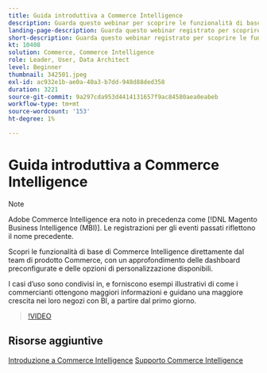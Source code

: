 ```yaml
---
title: Guida introduttiva a Commerce Intelligence
description: Guarda questo webinar per scoprire le funzionalità di base di Commerce Intelligence per il tuo store Adobe Commerce o di Magento Open Source.
landing-page-description: Guarda questo webinar registrato per scoprire le funzionalità di base di Commerce Intelligence per il tuo Adobe Commerce o Magento Open Source store.
short-description: Guarda questo webinar registrato per scoprire le funzionalità di base di Commerce Intelligence per il tuo Adobe Commerce o Magento Open Source store.
kt: 10408
solution: Commerce, Commerce Intelligence
role: Leader, User, Data Architect
level: Beginner
thumbnail: 342501.jpeg
exl-id: ac932e1b-ae0a-40a3-b7dd-948d88ded358
duration: 3221
source-git-commit: 9a297cda953d4414131657f9ac84580aea0eabeb
workflow-type: tm+mt
source-wordcount: '153'
ht-degree: 1%

---
```


# Guida introduttiva a Commerce Intelligence

>[!NOTE]
>
>Adobe Commerce Intelligence era noto in precedenza come [!DNL Magento Business Intelligence (MBI)]. Le registrazioni per gli eventi passati riflettono il nome precedente.

Scopri le funzionalità di base di Commerce Intelligence direttamente dal team di prodotto Commerce, con un approfondimento delle dashboard preconfigurate e delle opzioni di personalizzazione disponibili.

I casi d’uso sono condivisi in, e forniscono esempi illustrativi di come i commercianti ottengono maggiori informazioni e guidano una maggiore crescita nei loro negozi con BI, a partire dal primo giorno.

>[!VIDEO](https://video.tv.adobe.com/v/3425736?quality=12&learn=on)

## Risorse aggiuntive

[Introduzione a Commerce Intelligence](https://experienceleague.adobe.com/docs/commerce-business-intelligence/mbi/getting-started.html)
[Supporto Commerce Intelligence](https://experienceleague.adobe.com/docs/commerce-knowledge-base/kb/troubleshooting/miscellaneous/mbi-service-policies.html)

